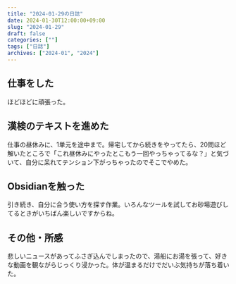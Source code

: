 ```yaml
---
title: "2024-01-29の日誌"
date: 2024-01-30T12:00:00+09:00
slug: "2024-01-29"
draft: false
categories: [""]
tags: ["日誌"]
archives: ["2024-01", "2024"]
---
```

## 仕事をした

ほどほどに頑張った。

## 漢検のテキストを進めた

仕事の昼休みに、1単元を途中まで。帰宅してから続きをやってたら、20問ほど解いたところで「これ昼休みにやったとこもう一回やっちゃってるな？」と気づいて、自分に呆れてテンション下がっちゃったのでそこでやめた。

## Obsidianを触った

引き続き、自分に合う使い方を探す作業。いろんなツールを試してお砂場遊びしてるときがいちばん楽しいですからね。

## その他・所感

悲しいニュースがあってふさぎ込んでしまったので、湯船にお湯を張って、好きな動画を観ながらじっくり浸かった。体が温まるだけでだいぶ気持ちが落ち着いた。
